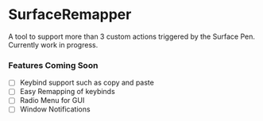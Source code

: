 # SurfaceRemapper
A tool to support more than 3 custom actions triggered by the Surface Pen. Currently work in progress. 

### Features Coming Soon
- [ ] Keybind support such as copy and paste
- [ ] Easy Remapping of keybinds
- [ ] Radio Menu for GUI
- [ ] Window Notifications 

